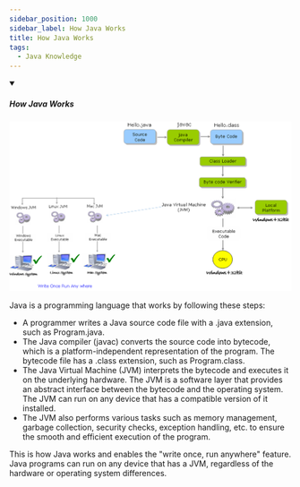 ```yaml
---
sidebar_position: 1000
sidebar_label: How Java Works
title: How Java Works
tags:
  - Java Knowledge
---
```


<!-- https://brandfolder.com/workbench/extract-text-from-image -->
<!-- ![for root](/img/interviews/angular/forroot.png) -->

<details open>
<summary><h5>How Java Works</h5></summary>

![How Java Works](/img/interviews/java/how-java-works.png)

Java is a programming language that works by following these steps:

- A programmer writes a Java source code file with a .java extension, such as Program.java.
- The Java compiler (javac) converts the source code into bytecode, which is a platform-independent representation of the program. The bytecode file has a .class extension, such as Program.class.
- The Java Virtual Machine (JVM) interprets the bytecode and executes it on the underlying hardware. The JVM is a software layer that provides an abstract interface between the bytecode and the operating system. The JVM can run on any device that has a compatible version of it installed.
- The JVM also performs various tasks such as memory management, garbage collection, security checks, exception handling, etc. to ensure the smooth and efficient execution of the program.

This is how Java works and enables the "write once, run anywhere" feature. Java programs can run on any device that has a JVM, regardless of the hardware or operating system differences.

</details>
